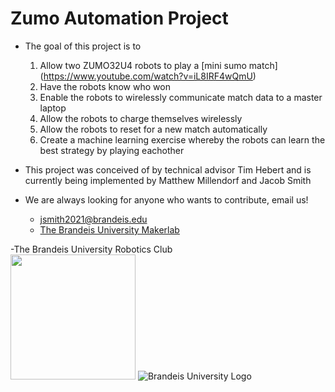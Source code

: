 Zumo Automation Project
=======================
* The goal of this project is to
    1. Allow two ZUMO32U4 robots to play a [mini sumo match]  (https://www.youtube.com/watch?v=iL8IRF4wQmU)
    2. Have the robots know who won  
    3. Enable the robots to wirelessly communicate match data to a master laptop  
    4. Allow the robots to charge themselves wirelessly  
    5. Allow the robots to reset for a new match automatically  
    6. Create a machine learning exercise whereby the robots can learn the best strategy by playing eachother  

* This project was conceived of by technical advisor Tim Hebert and is currently being implemented by Matthew Millendorf and Jacob Smith
* We are always looking for anyone who wants to contribute, email us!  
    + jsmith2021@brandeis.edu  
    + [The Brandeis University Makerlab](http://brandeismakerlab.com/people/) 

-The Brandeis University Robotics Club  
<img src="https://a.pololu-files.com/picture/0J6721.1200.jpg?f23bb5e39014c5721350a43b8c0e8fe4" width="200" height="200">
![Brandeis University Logo](https://www.brandeis.edu/communications/creative/downloads/gotham-outlined.jpg)
